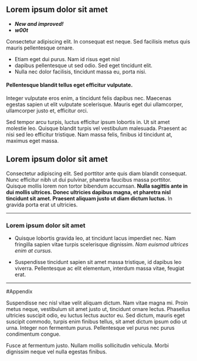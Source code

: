 ## Lorem ipsum dolor sit amet

* ***New and improved!***
* ***w00t***

Consectetur adipiscing elit. In consequat est neque. Sed facilisis metus quis mauris pellentesque ornare. 

* Etiam eget dui purus. Nam id risus eget nisl 
* dapibus pellentesque ut sed odio. Sed eget tincidunt elit.
* Nulla nec dolor facilisis, tincidunt massa eu, porta nisi. 

#### Pellentesque blandit tellus eget efficitur vulputate. 

Integer vulputate eros enim, a tincidunt felis dapibus nec. Maecenas egestas sapien ut elit vulputate scelerisque. Mauris eget dui ullamcorper, ullamcorper justo et, efficitur orci. 

Sed tempor arcu turpis, luctus efficitur ipsum lobortis in. Ut sit amet molestie leo. Quisque blandit turpis vel vestibulum malesuada. Praesent ac nisi sed leo efficitur tristique. Nam massa felis, finibus id tincidunt at, maximus eget massa.

## Lorem ipsum dolor sit amet

Consectetur adipiscing elit. Sed porttitor ante quis diam blandit consequat. Nunc efficitur nibh ut dui pulvinar, pharetra faucibus massa porttitor. Quisque mollis lorem non tortor bibendum accumsan. **Nulla sagittis ante in dui mollis ultrices. Donec ultricies dapibus magna, et pharetra nisl tincidunt sit amet. Praesent aliquam justo ut diam dictum luctus.** In gravida porta erat ut ultricies. 

___

### Lorem ipsum dolor sit amet

* Quisque lobortis gravida leo, at tincidunt lacus imperdiet nec. Nam fringilla sapien vitae turpis scelerisque dignissim. *Nam euismod ultrices enim at cursus.* 

* Suspendisse tincidunt sapien sit amet massa tristique, id dapibus leo viverra. Pellentesque ac elit elementum, interdum massa vitae, feugiat erat.

***

#Appendix

Suspendisse nec nisl vitae velit aliquam dictum. Nam vitae magna mi. Proin metus neque, vestibulum sit amet justo ut, tincidunt ornare lectus. Phasellus ultricies suscipit odio, eu luctus lectus auctor eu. Sed dictum, mauris eget suscipit commodo, turpis enim finibus tellus, sit amet dictum ipsum odio ut urna. Integer non fermentum purus. Pellentesque vel purus nec purus condimentum congue. 

Fusce at fermentum justo. Nullam mollis sollicitudin vehicula. Morbi dignissim neque vel nulla egestas finibus.
